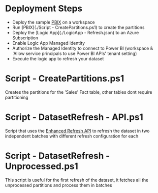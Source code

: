 # Deployment Steps
- Deploy the sample [PBIX](./Contoso-Partitioned.pbix) on a workspace 
- Run [PBIX](./Script - CreatePartitions.ps1) to create the partitions
- Deploy the [Logic App](./LogicApp - Refresh.json) to an Azure Subscription
- Enable Logic App Managed Identity
- Authorize the Managed Identity to connect to Power BI (workspace & 'Allow service principals to use Power BI APIs' tenant setting)
- Execute the logic app to refresh your dataset


# Script - CreatePartitions.ps1

Creates the partitions for the 'Sales' Fact table, other tables dont require partitioning

# Script - DatasetRefresh - API.ps1

Script that uses the [Enhanced Refresh API](https://docs.microsoft.com/en-us/power-bi/connect-data/asynchronous-refresh) to refresh the dataset in two independent batches with different refresh configuration for each

# Script - DatasetRefresh - Unprocessed.ps1

This script is useful for the first refresh of the dataset, it fetches all the unprocessed partitions and process them in batches